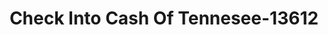 ---
f_zip-code: 37388
f_state-code: TN
title: Check Into Cash Of Tennesee-13612
f_phone: 931-455-1000
f_city-only: Tullahoma
f_address: 1802 N Jackson Street Tullahoma
f_location-unique-id: '13612'
slug: check-into-cash-of-tennesee-13612
updated-on: '2024-05-30T13:46:58.046Z'
created-on: '2024-05-30T13:36:59.803Z'
published-on: '2024-05-30T13:54:32.469Z'
f_city-state: cms/city/tullahoma-tn.md
f_company: cms/company/check-into-cash-of-tennesee.md
f_state: cms/state/tennessee.md
layout: '[payday-loan].html'
tags: payday-loan
---